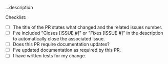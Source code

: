 ...description

Checklist:

* [ ] The title of the PR states what changed and the related issues number.
* [ ] I've included "Closes [ISSUE #]" or "Fixes [ISSUE #]" in the description to automatically close the associated issue.
* [ ] Does this PR require documentation updates?
* [ ] I've updated documentation as required by this PR.
* [ ] I have written tests for my change.
